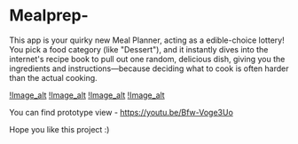 # Mealprep-

This app is your quirky new Meal Planner, acting as a edible-choice lottery! You pick a food category (like "Dessert"), and it instantly dives into the internet's recipe book to pull out one random, delicious dish, giving you the ingredients and instructions—because deciding what to cook is often harder than the actual cooking.

[!Image_alt](https://github.com/sivaranjiniezhumalai/Mealprep-/blob/main/output1.png?raw=true)
[!Image_alt](https://github.com/sivaranjiniezhumalai/Mealprep-/blob/main/output2.png?raw=true)
[!Image_alt](https://github.com/sivaranjiniezhumalai/Mealprep-/blob/main/output3.png?raw=true)
[!Image_alt](https://github.com/sivaranjiniezhumalai/Mealprep-/blob/main/output4.png?raw=true)

You can find prototype view - https://youtu.be/Bfw-Voge3Uo

Hope you like this project :)

